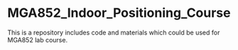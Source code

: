 # MGA852_Indoor_Positioning_Course
This is a repository includes code and materials which could be used for MGA852 lab course.
